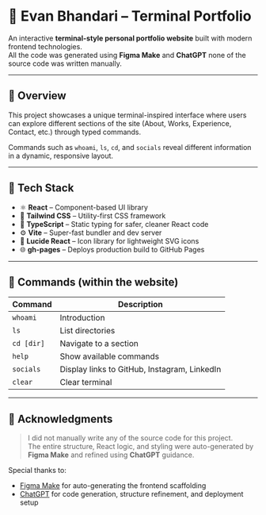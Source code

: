 # 🧠 Evan Bhandari – Terminal Portfolio

An interactive **terminal-style personal portfolio website** built with modern frontend technologies.  
All the code was generated using **Figma Make** and **ChatGPT** none of the source code was written manually.  

---

## 🚀 Overview

This project showcases a unique terminal-inspired interface where users can explore different sections of the site (About, Works, Experience, Contact, etc.) through typed commands.  

Commands such as `whoami`, `ls`, `cd`, and `socials` reveal different information in a dynamic, responsive layout.

---

## 🧩 Tech Stack

- ⚛️ **React** – Component-based UI library  
- 💨 **Tailwind CSS** – Utility-first CSS framework  
- 🧱 **TypeScript** – Static typing for safer, cleaner React code  
- ⚙️ **Vite** – Super-fast bundler and dev server  
- 🎨 **Lucide React** – Icon library for lightweight SVG icons  
- 🌐 **gh-pages** – Deploys production build to GitHub Pages  

---

## 🧭 Commands (within the website)

| Command      | Description |
|---------------|-------------|
| `whoami`      | Introduction |
| `ls`          | List directories |
| `cd [dir]`    | Navigate to a section |
| `help`        | Show available commands |
| `socials`     | Display links to GitHub, Instagram, LinkedIn |
| `clear`       | Clear terminal |

---

## 📜 Acknowledgments

> I did not manually write any of the source code for this project.  
> The entire structure, React logic, and styling were auto-generated by **Figma Make** and refined using **ChatGPT** guidance.

Special thanks to:
- [Figma Make](https://www.figma.com/community/plugin/figma-make) for auto-generating the frontend scaffolding  
- [ChatGPT](https://chat.openai.com/) for code generation, structure refinement, and deployment setup  
